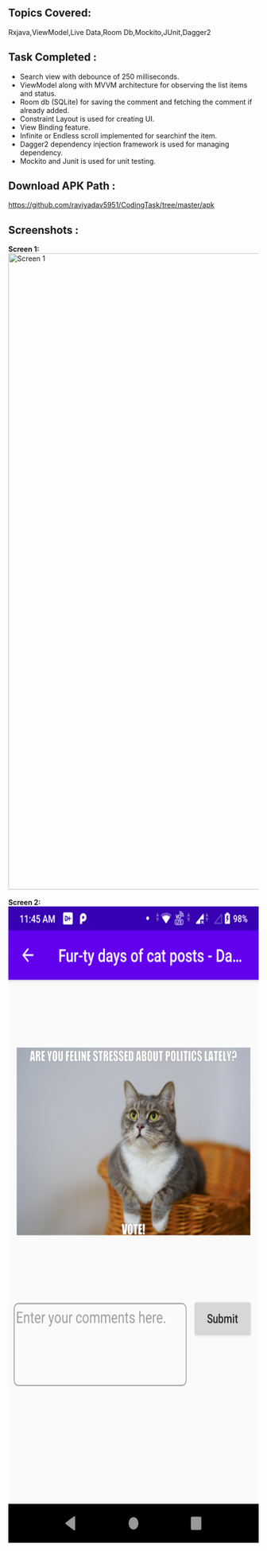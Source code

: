 
## Topics Covered:
Rxjava,ViewModel,Live Data,Room Db,Mockito,JUnit,Dagger2

## Task Completed :
- Search view with debounce of 250 milliseconds.
- ViewModel along with MVVM architecture for observing the list items and status.
- Room db (SQLite) for saving the comment and fetching the comment if already added.
- Constraint Layout is used for creating UI.
- View Binding feature.
- Infinite or Endless scroll implemented for searchinf the item.
- Dagger2 dependency injection framework is used for managing dependency.
- Mockito and Junit is used for unit testing.

## Download APK Path :
https://github.com/raviyadav5951/CodingTask/tree/master/apk

## Screenshots :
**Screen 1:**
<img src="https://raw.githubusercontent.com/raviyadav5951/CodingTask/master/screenshots/screen1.png" width="640" height="1280" title="Screen 1">

**Screen 2:**
<img src="https://raw.githubusercontent.com/raviyadav5951/CodingTask/master/screenshots/screen2.png" width="640" height="1280" title="Screen 2">




